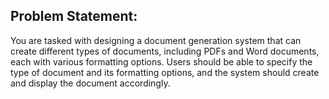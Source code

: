 ## Problem Statement:
You are tasked with designing a document generation system that can create different types of documents, including PDFs and Word documents, each with various formatting options. Users should be able to specify the type of document and its formatting options, and the system should create and display the document accordingly.